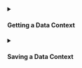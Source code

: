 <details>
<summary>

#### Getting a Data Context

</summary>

**Quickstart Data Context**
- [Instantiate a Data Context](/docs/guides/setup/configuring_data_contexts/instantiating_data_contexts/instantiate_data_context)

**Filesystem Data Contexts**
- [How to initialize a filesystem Data Context in Python](/docs/guides/setup/configuring_data_contexts/initializing_data_contexts/instantiate_data_context)
- [How to instantiate a specific Filesystem Data Context](/docs/guides/setup/configuring_data_contexts/instantiating_data_contexts/instantiate_data_context)

**In-memory Data Contexts**
- [How to instantiate an Ephemeral Data Context](/docs/guides/setup/configuring_data_contexts/instantiating_data_contexts/instantiate_data_context)

</details>

<details>
<summary>

#### Saving a Data Context

</summary>

Filesystem and Cloud Data Contexts automatically save any changes as they are made.  The only type of Data Context that does not immediately save changes in a persisting way is the Ephemeral Data Context, which is an in-memory Data Context that will not persist beyond the current Python session.  However, an Ephemeral Data Context can be converted to a Filesystem Data Context if you wish to save its contents for future use.

For more information, please see:
- [How to convert an Ephemeral Data Context to a Filesystem Data Context](/docs/guides/setup/configuring_data_contexts/how_to_convert_an_ephemeral_data_context_to_a_filesystem_data_context)

</details>